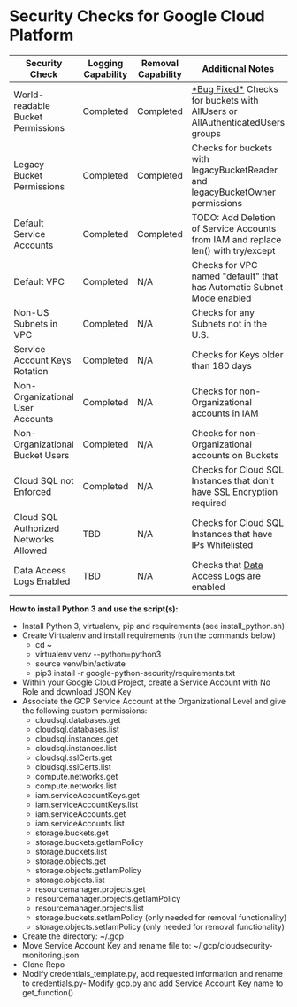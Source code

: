 # Security Checks for Google Cloud Platform #

| Security Check | Logging Capability | Removal Capability | Additional Notes |
|-----------------------------------|--------------------|--------------------|------------------|
| World-readable Bucket Permissions | Completed | Completed | [\*Bug Fixed\*](https://github.com/GoogleCloudPlatform/google-cloud-python/issues/4682) Checks for buckets with AllUsers or AllAuthenticatedUsers groups |
| Legacy Bucket Permissions | Completed | Completed | Checks for buckets with legacyBucketReader and legacyBucketOwner permissions |
| Default Service Accounts | Completed | Completed | TODO: Add Deletion of Service Accounts from IAM and replace len() with try/except |
| Default VPC | Completed | N/A | Checks for VPC named "default" that has Automatic Subnet Mode enabled |
| Non-US Subnets in VPC | Completed | N/A | Checks for any Subnets not in the U.S. |
| Service Account Keys Rotation | Completed | N/A | Checks for Keys older than 180 days |
| Non-Organizational User Accounts | Completed | N/A | Checks for non-Organizational accounts in IAM |
| Non-Organizational Bucket Users | Completed | N/A | Checks for non-Organizational accounts on Buckets |
| Cloud SQL not Enforced | Completed | N/A | Checks for Cloud SQL Instances that don't have SSL Encryption required |
| Cloud SQL Authorized Networks Allowed | TBD | N/A | Checks for Cloud SQL Instances that have IPs Whitelisted |
| Data Access Logs Enabled | TBD | N/A | Checks that [Data Access](https://cloud.google.com/logging/docs/audit/configure-data-access) Logs are enabled |

**How to install Python 3 and use the script(s):**

- Install Python 3, virtualenv, pip and requirements (see install_python.sh)
- Create Virtualenv and install requirements (run the commands below)
    - cd ~
    - virtualenv venv --python=python3
    - source venv/bin/activate
    - pip3 install -r google-python-security/requirements.txt
- Within your Google Cloud Project, create a Service Account with No Role and download JSON Key
- Associate the GCP Service Account at the Organizational Level and give the following custom permissions:
    - cloudsql.databases.get
    - cloudsql.databases.list
    - cloudsql.instances.get
    - cloudsql.instances.list
    - cloudsql.sslCerts.get
    - cloudsql.sslCerts.list
    - compute.networks.get
    - compute.networks.list
    - iam.serviceAccountKeys.get
    - iam.serviceAccountKeys.list
    - iam.serviceAccounts.get
    - iam.serviceAccounts.list
    - storage.buckets.get
    - storage.buckets.getIamPolicy
    - storage.buckets.list
    - storage.objects.get
    - storage.objects.getIamPolicy
    - storage.objects.list
    - resourcemanager.projects.get
    - resourcemanager.projects.getIamPolicy
    - resourcemanager.projects.list
    - storage.buckets.setIamPolicy (only needed for removal functionality)
    - storage.objects.setIamPolicy (only needed for removal functionality)
- Create the directory: ~/.gcp
- Move Service Account Key and rename file to: ~/.gcp/cloudsecurity-monitoring.json
- Clone Repo
- Modify credentials_template.py, add requested information and rename to credentials.py- Modify gcp.py and add Service Account Key name to get_function()
